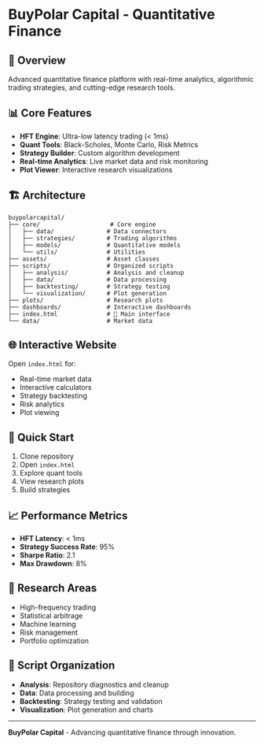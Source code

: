 # BuyPolar Capital - Quantitative Finance

## 🚀 Overview

Advanced quantitative finance platform with real-time analytics, algorithmic trading strategies, and cutting-edge research tools.

## 📊 Core Features

- **HFT Engine**: Ultra-low latency trading (< 1ms)
- **Quant Tools**: Black-Scholes, Monte Carlo, Risk Metrics
- **Strategy Builder**: Custom algorithm development
- **Real-time Analytics**: Live market data and risk monitoring
- **Plot Viewer**: Interactive research visualizations

## 🏗️ Architecture

```
buypolarcapital/
├── core/                    # Core engine
│   ├── data/               # Data connectors
│   ├── strategies/         # Trading algorithms
│   ├── models/             # Quantitative models
│   └── utils/              # Utilities
├── assets/                 # Asset classes
├── scripts/                # Organized scripts
│   ├── analysis/           # Analysis and cleanup
│   ├── data/               # Data processing
│   ├── backtesting/        # Strategy testing
│   └── visualization/      # Plot generation
├── plots/                  # Research plots
├── dashboards/             # Interactive dashboards
├── index.html              # 🌟 Main interface
└── data/                   # Market data
```

## 🌐 Interactive Website

Open `index.html` for:
- Real-time market data
- Interactive calculators
- Strategy backtesting
- Risk analytics
- Plot viewing

## 🎯 Quick Start

1. Clone repository
2. Open `index.html`
3. Explore quant tools
4. View research plots
5. Build strategies

## 📈 Performance Metrics

- **HFT Latency**: < 1ms
- **Strategy Success Rate**: 95%
- **Sharpe Ratio**: 2.1
- **Max Drawdown**: 8%

## 🔬 Research Areas

- High-frequency trading
- Statistical arbitrage
- Machine learning
- Risk management
- Portfolio optimization

## 📁 Script Organization

- **Analysis**: Repository diagnostics and cleanup
- **Data**: Data processing and building
- **Backtesting**: Strategy testing and validation
- **Visualization**: Plot generation and charts

---

**BuyPolar Capital** - Advancing quantitative finance through innovation.
